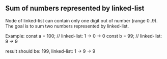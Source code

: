 ## Sum of numbers represented by linked-list

Node of linked-list can contain only one digit out of number (range 0..9).
The goal is to sum two numbers represented by linked-list.

Example:
const a = 100; // linked-list: 1 -> 0 -> 0
const b = 99; // linked-list: 9 -> 9

result should be: 199, linked-list: 1 -> 9 -> 9
